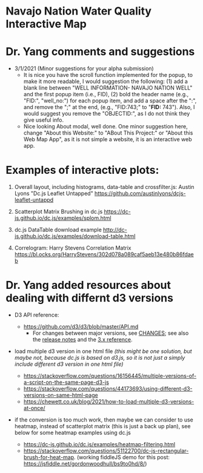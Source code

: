 # Navajo Nation Water Quality Interactive Map

# Dr. Yang comments and suggestions

* 3/1/2021 (Minor suggestions for your alpha submission)
  * It is nice you have the scroll function implemented for the popup, to make it more readable, I would suggestion the following: (1) add a blank line between "WELL INFORMATION- NAVAJO NATION WELL" and the first popup item (i.e., FID), (2) bold the header name (e.g., "FID:", "well_no:") for each popup item, and add a space after the ":", and remove the ";" at the end, (e.g., "FID:743;" to  "**FID:** 743"). Also, I would suggest you  remove the "OBJECTID:", as I do not think they give useful info.
  * Nice looking About modal, well done. One minor suggestion here, change "About this Website:" to "ABout This Project:" or "About this Web Map App", as it is not simple a website, it is an interactive web app.


# Examples of interactive plots:
1. Overall layout, including histograms, data-table and crossfilter.js:
Austin Lyons "Dc.js Leaflet Untapped"
https://github.com/austinlyons/dcjs-leaflet-untappd

2. Scatterplot Matrix Brushing in dc.js
https://dc-js.github.io/dc.js/examples/splom.html



3. dc.js DataTable download example
http://dc-js.github.io/dc.js/examples/download-table.html


4. Correlogram:
Harry Stevens Correlation Matrix
https://bl.ocks.org/HarryStevens/302d078a089caf5aeb13e480b86fdaeb


# Dr. Yang added resources about dealing with differnt d3 versions
* D3 API reference:
  * https://github.com/d3/d3/blob/master/API.md
    * For changes between major versions, see [CHANGES](https://github.com/d3/d3/blob/master/CHANGES.md); see also the [release notes](https://github.com/d3/d3/releases) and the [3.x reference](https://github.com/d3/d3-3.x-api-reference/blob/master/API-Reference.md).
* load multiple d3 version in one html file *(this might be one solution, but maybe not, because dc.js is based on d3.js, so it is not just a simply include different d3 version in one html file)*
  * https://stackoverflow.com/questions/16156445/multiple-versions-of-a-script-on-the-same-page-d3-js
  * https://stackoverflow.com/questions/44173693/using-different-d3-versions-on-same-html-page
  * https://chewett.co.uk/blog/2021/how-to-load-multiple-d3-versions-at-once/

* if the conversion is too much work, then maybe we can consider to use heatmap, instead of scatterplot matrix (this is just a back up plan), see below for some heatmap examples using dc.js
  * https://dc-js.github.io/dc.js/examples/heatmap-filtering.html
  * https://stackoverflow.com/questions/51122700/dc-js-rectangular-brush-for-heat-map. (working fiddleJS demo for this post: https://jsfiddle.net/gordonwoodhull/bs9to0hd/8/)
 

